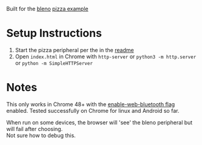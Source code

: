 Built for the [bleno](https://github.com/sandeepmistry/bleno) [pizza example](https://github.com/sandeepmistry/bleno/tree/master/examples/pizza)
# Setup Instructions
1. Start the pizza peripheral per the in the [readme](https://github.com/sandeepmistry/bleno/blob/master/examples/pizza/README.md)
2. Open `index.html` in Chrome with `http-server` or `python3 -m http.server` or `python -m SimpleHTTPServer`

# Notes
This only works in Chrome 48+ with the [enable-web-bluetooth flag](chrome://flags/#enable-web-bluetooth)
enabled. Tested successfully on Chrome for linux and Android so far.

When run on some devices, the browser will 'see' the bleno peripheral but will fail after choosing.  
Not sure how to debug this.   
